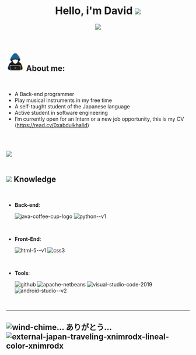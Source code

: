 <h1 align="center"><b>Hello, i'm David </b><img src="https://media.giphy.com/media/hvRJCLFzcasrR4ia7z/giphy.gif" width="35"></h1>
<!--  -->
<p align="center">
    <a href="https://github.com/DenverCoder1/readme-typing-svg"><img src="https://readme-typing-svg.herokuapp.com?font=Time+New+Roman&color=cyan&size=25&center=true&vCenter=true&width=600&height=100&lines=Self-taught+Back-End+Programmer,;Student+engineering+software,;Active+Learner;"></a>

</p>

<br>

## <picture><img src = "https://github.com/0xAbdulKhalid/0xAbdulKhalid/raw/main/assets/mdImages/about_me.gif" width = 50px></picture> **About me:**


<br>

- A Back-end programmer
- Play musical instruments in my free time
- A self-taught student of the Japanese language
- Active student in software engineering
- I’m currently open for an Intern or a new job opportunity, this is my CV (https://read.cv/0xabdulkhalid)

<br><br>

<img src="https://user-images.githubusercontent.com/73097560/115834477-dbab4500-a447-11eb-908a-139a6edaec5c.gif"><br><br>

## <img src="https://media2.giphy.com/media/QssGEmpkyEOhBCb7e1/giphy.gif?cid=ecf05e47a0n3gi1bfqntqmob8g9aid1oyj2wr3ds3mg700bl&rid=giphy.gif" width ="25"><b> Knowledge</b>
<br>

<p align="center">

- **Back-end**:

  <img width="80" height="80" src="https://img.icons8.com/fluency/48/java-coffee-cup-logo.png" alt="java-coffee-cup-logo"/>
  <img width="70" height="70" src="https://img.icons8.com/color/48/python--v1.png" alt="python--v1"/>
  
<br>   
    
- **Front-End**:

  <img width="75" height="75" src="https://img.icons8.com/color/48/html-5--v1.png" alt="html-5--v1"/>
  <img width="75" height="75" src="https://img.icons8.com/fluency/48/css3.png" alt="css3"/>
   
<br>

- **Tools**:

    <img width="70" height="70" src="https://img.icons8.com/glyph-neue/64/FFFFFF/github.png" alt="github"/>
    <img width="70" height="70" src="https://img.icons8.com/color/48/apache-netbeans.png" alt="apache-netbeans"/>
    <img width="70" height="70" src="https://img.icons8.com/fluency/48/visual-studio-code-2019.png" alt="visual-studio-code-2019"/>
    <img width="70" height="70" src="https://img.icons8.com/color/48/android-studio--v2.png" alt="android-studio--v2"/>

<br>

</p>

-----

## <b><img width="30" height="30" src="https://img.icons8.com/emoji/48/wind-chime.png" alt="wind-chime"/>... ありがとう...<img width="30" height="30" src="https://img.icons8.com/external-xnimrodx-lineal-color-xnimrodx/64/external-japan-traveling-xnimrodx-lineal-color-xnimrodx.png" alt="external-japan-traveling-xnimrodx-lineal-color-xnimrodx"/></b>
